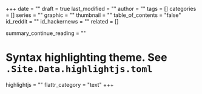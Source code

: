 +++
date = ""
draft = true
last_modified = ""
author = ""
tags = []
categories = []
series = ""
graphic = ""
thumbnail = ""
table_of_contents = "false"
id_reddit = ""
id_hackernews = ""
related = []

summary_continue_reading = ""
# Syntax highlighting theme. See `.Site.Data.highlightjs.toml`
highlightjs = ""
flattr_category = "text"
+++


